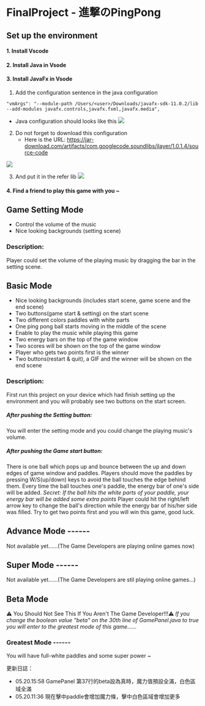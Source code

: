 # FinalProject - 進撃のPingPong

## Set up the environment
#### 1. Install Vscode 



#### 2. Install Java in Vsode 






#### 3. Install JavaFx in Vsode 
1. Add the configuration sentence in the java configuration

```
"vmArgs": "--module-path /Users/<user>/Downloads/javafx-sdk-11.0.2/lib --add-modules javafx.controls,javafx.fxml,javafx.media",
```

* Java configuration should looks like this
![](https://i.imgur.com/sfXtJg8.png)

2. Do not forget to download this configuration
    * Here is the URL:
https://jar-download.com/artifacts/com.googlecode.soundlibs/jlayer/1.0.1.4/source-code

![](https://i.imgur.com/YY2UGRA.png)


3.  And put it in the refer lib
![](https://i.imgur.com/7xCGvRb.png)

#### 4. Find a friend to play this game with you ~

## Game Setting Mode
+ Control the volume of the music
+ Nice looking backgrounds (setting scene)
### Description:
Player could set the volume of the playing music by dragging the bar in the setting scene.



## Basic Mode 
+ Nice looking backgrounds (includes start scene, game scene and the end scene)
+ Two buttons(game start & setting) on the start scene
+ Two different colors paddles with white parts
+ One ping pong ball starts moving in the middle of the scene
+ Enable to play the music while playing this game
+ Two energy bars on the top of the game window 
+ Two scores will be shown on the top of the game window 
+ Player who gets two points first is the winner
+ Two buttons(restart & quit), a GIF and the winner will be shown on the end scene
### Description:
First run this project on your device which had finish setting up the environment
and you will probably see two buttons on the start screen.
##### After pushing the Setting button:
You will enter the setting mode and you could change the playing music's volume.
##### After pushing the Game start button:
There is one ball which pops up and bounce between the up and down edges of game window and paddles.
Players should move the paddles by pressing W/S(up/down) keys to avoid the ball touches the edge behind them.
Every time the ball touches one's paddle, the energy bar of one's side will be added.
*Secret: If the ball hits the white parts of your paddle, your energy bar will be added some extra points*
Player could hit the right/left arrow key to change the ball's direction while the energy bar of his/her side was filled.
Try to get two points first and you will win this game, good luck.


## Advance Mode ------
Not available yet......(The Game Developers are playing online games now)


## Super Mode ------
Not available yet......(The Game Developers are stil playing online games...)





## Beta Mode 
:warning: You Should Not See This If You Aren't The Game Developer!!!:warning:
*If you change the boolean value "beta" on the 30th line of GamePanel.java to true you will enter to the greatest mode of this game......* 
### Greatest Mode ------
You will have full-white paddles and some super power ~










更新日誌：
* 05.20.15:58 GamePanel 第37行的beta設為真時，魔力值預設全滿，白色區域全滿
* 05.20.11:36 現在擊中paddle會增加魔力條，擊中白色區域會增加更多
